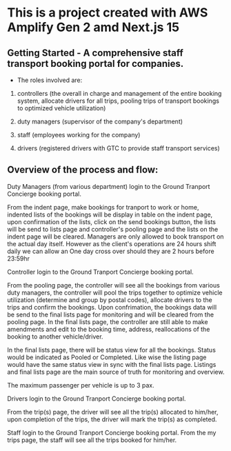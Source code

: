 # This is a project created with AWS Amplify Gen 2 amd Next.js 15

## Getting Started - A comprehensive staff transport booking portal for companies. 

- The roles involved are: 

1. controllers (the overall in charge and management of the entire booking system, allocate drivers for all trips, pooling trips of transport bookings to optimized vehicle utilization) 

2. duty managers (supervisor of the company's department) 

3. staff (employees working for the company)

4. drivers (registered drivers with GTC to provide staff transport services)

## Overview of the process and flow:

Duty Managers (from various department) login to the Ground Tranport Concierge booking portal.

From the indent page, make bookings for tranport to work or home, indented lists of the bookings will be display in table on the indent page, upon confirmation of the lists, click on the send bookings button, the lists will be send to lists page and controller's pooling page and the lists on the indent page will be cleared. Managers are only allowed to book transport on the actual day itself. However as the client's operations are 24 hours shift daily we can allow an One day cross over should they are 2 hours before 23:59hr

Controller login to the Ground Tranport Concierge booking portal.

From the pooling page, the controller will see all the bookings from various duty managers, the controller will pool the trips together to optimize vehicle utilization (determine and group by postal codes), allocate drivers to the trips and confirm the bookings. Upon confrimation, the bookings data will be send to the final lists page for monitoring and will be cleared from the pooling page. In the final lists page, the controller are still able to make amendments and edit to the booking time, address, reallocations of the booking to another vehicle/driver.

In the final lists page, there will be status view for all the bookings. Status would be indicated as Pooled or Completed. Like wise the listing page would have the same status view in sync with the final lists page. Listings and final lists page are the main source of truth for monitoring and overview.

The maximum passenger per vehicle is up to 3 pax. 

Drivers login to the Ground Tranport Concierge booking portal.

From the trip(s) page, the driver will see all the trip(s) allocated to him/her, upon completion of the trips, the driver will mark the trip(s) as completed.

Staff login to the Ground Tranport Concierge booking portal.
From the my trips page, the staff will see all the trips booked for him/her.





